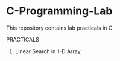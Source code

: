 # C-Programming-Lab
This repository contains lab practicals in C.

PRACTICALS
1. Linear Search in 1-D Array.
